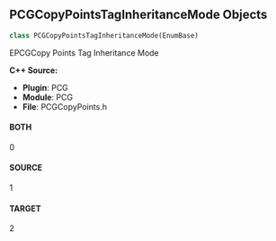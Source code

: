 ## PCGCopyPointsTagInheritanceMode Objects

```python
class PCGCopyPointsTagInheritanceMode(EnumBase)
```

EPCGCopy Points Tag Inheritance Mode

**C++ Source:**

- **Plugin**: PCG
- **Module**: PCG
- **File**: PCGCopyPoints.h

<a id="unreal.PCGCopyPointsTagInheritanceMode.BOTH"></a>

#### BOTH

0

<a id="unreal.PCGCopyPointsTagInheritanceMode.SOURCE"></a>

#### SOURCE

1

<a id="unreal.PCGCopyPointsTagInheritanceMode.TARGET"></a>

#### TARGET

2

<a id="unreal.PCGSphereGeneration"></a>